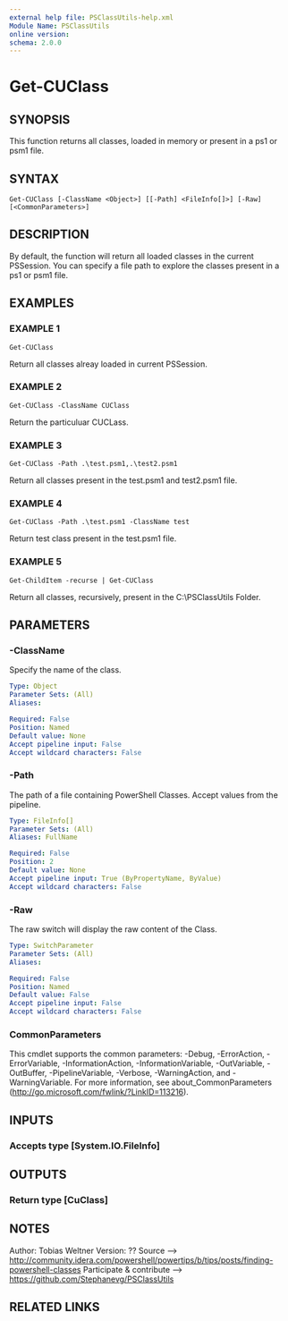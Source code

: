 ```yaml
---
external help file: PSClassUtils-help.xml
Module Name: PSClassUtils
online version:
schema: 2.0.0
---
```


# Get-CUClass

## SYNOPSIS
This function returns all classes, loaded in memory or present in a ps1 or psm1 file.

## SYNTAX

```
Get-CUClass [-ClassName <Object>] [[-Path] <FileInfo[]>] [-Raw] [<CommonParameters>]
```

## DESCRIPTION
By default, the function will return all loaded classes in the current PSSession.
You can specify a file path to explore the classes present in a ps1 or psm1 file.

## EXAMPLES

### EXAMPLE 1
```
Get-CUClass
```

Return all classes alreay loaded in current PSSession.

### EXAMPLE 2
```
Get-CUClass -ClassName CUClass
```

Return the particuluar CUCLass.

### EXAMPLE 3
```
Get-CUClass -Path .\test.psm1,.\test2.psm1
```

Return all classes present in the test.psm1 and test2.psm1 file.

### EXAMPLE 4
```
Get-CUClass -Path .\test.psm1 -ClassName test
```

Return test class present in the test.psm1 file.

### EXAMPLE 5
```
Get-ChildItem -recurse | Get-CUClass
```

Return all classes, recursively, present in the C:\PSClassUtils Folder.

## PARAMETERS

### -ClassName
Specify the name of the class.

```yaml
Type: Object
Parameter Sets: (All)
Aliases:

Required: False
Position: Named
Default value: None
Accept pipeline input: False
Accept wildcard characters: False
```

### -Path
The path of a file containing PowerShell Classes.
Accept values from the pipeline.

```yaml
Type: FileInfo[]
Parameter Sets: (All)
Aliases: FullName

Required: False
Position: 2
Default value: None
Accept pipeline input: True (ByPropertyName, ByValue)
Accept wildcard characters: False
```

### -Raw
The raw switch will display the raw content of the Class.

```yaml
Type: SwitchParameter
Parameter Sets: (All)
Aliases:

Required: False
Position: Named
Default value: False
Accept pipeline input: False
Accept wildcard characters: False
```

### CommonParameters
This cmdlet supports the common parameters: -Debug, -ErrorAction, -ErrorVariable, -InformationAction, -InformationVariable, -OutVariable, -OutBuffer, -PipelineVariable, -Verbose, -WarningAction, and -WarningVariable.
For more information, see about_CommonParameters (http://go.microsoft.com/fwlink/?LinkID=113216).

## INPUTS

### Accepts type [System.IO.FileInfo]
## OUTPUTS

### Return type [CuClass]
## NOTES
Author: Tobias Weltner
Version: ??
Source --\> http://community.idera.com/powershell/powertips/b/tips/posts/finding-powershell-classes
Participate & contribute --\> https://github.com/Stephanevg/PSClassUtils

## RELATED LINKS
